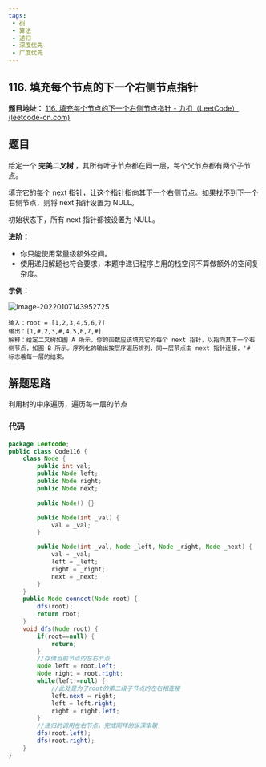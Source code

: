 ```yaml
---
tags:
 - 树
 - 算法
 - 递归
 - 深度优先
 - 广度优先
---
```




## 116. 填充每个节点的下一个右侧节点指针

**题目地址：** [116. 填充每个节点的下一个右侧节点指针 - 力扣（LeetCode） (leetcode-cn.com)](https://leetcode-cn.com/problems/populating-next-right-pointers-in-each-node/)

## 题目

给定一个 **完美二叉树** ，其所有叶子节点都在同一层，每个父节点都有两个子节点。

填充它的每个 next 指针，让这个指针指向其下一个右侧节点。如果找不到下一个右侧节点，则将 next 指针设置为 NULL。

初始状态下，所有 next 指针都被设置为 NULL。

**进阶：**

- 你只能使用常量级额外空间。
- 使用递归解题也符合要求，本题中递归程序占用的栈空间不算做额外的空间复杂度。

**示例：**

![image-20220107143952725](https://gitee.com/CNRF/image/raw/master/202201071439786.png)

```
输入：root = [1,2,3,4,5,6,7]
输出：[1,#,2,3,#,4,5,6,7,#]
解释：给定二叉树如图 A 所示，你的函数应该填充它的每个 next 指针，以指向其下一个右侧节点，如图 B 所示。序列化的输出按层序遍历排列，同一层节点由 next 指针连接，'#' 标志着每一层的结束。
```

## 解题思路

利用树的中序遍历，遍历每一层的节点

### 代码

```java
package Leetcode;
public class Code116 {
    class Node {
        public int val;
        public Node left;
        public Node right;
        public Node next;

        public Node() {}

        public Node(int _val) {
            val = _val;
        }

        public Node(int _val, Node _left, Node _right, Node _next) {
            val = _val;
            left = _left;
            right = _right;
            next = _next;
        }
    }
    public Node connect(Node root) {
        dfs(root);
        return root;
    }
    void dfs(Node root) {
        if(root==null) {
            return;
        }
        //存储当前节点的左右节点
        Node left = root.left;
        Node right = root.right;
        while(left!=null) {
            //此处是为了root的第二级子节点的左右相连接
            left.next = right;
            left = left.right;
            right = right.left;
        }
        //递归的调用左右节点，完成同样的纵深串联
        dfs(root.left);
        dfs(root.right);
    }
}

```

